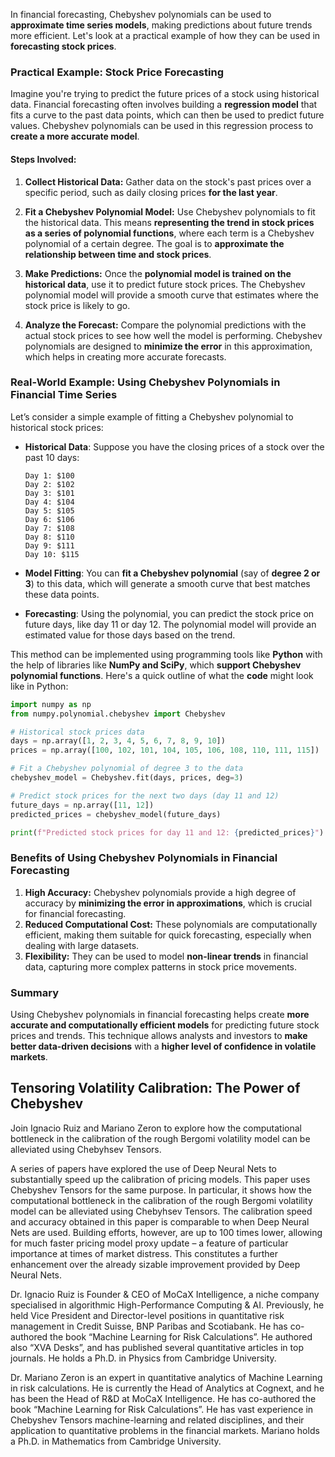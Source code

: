 In financial forecasting, Chebyshev polynomials can be used to **approximate time series models**, making predictions about future trends more efficient. Let's look at a practical example of how they can be used in **forecasting stock prices**.

### Practical Example: Stock Price Forecasting

Imagine you're trying to predict the future prices of a stock using historical data. Financial forecasting often involves building a **regression model** that fits a curve to the past data points, which can then be used to predict future values. Chebyshev polynomials can be used in this regression process to **create a more accurate model**.

#### Steps Involved:

1. **Collect Historical Data:** 
   Gather data on the stock's past prices over a specific period, such as daily closing prices **for the last year**.

2. **Fit a Chebyshev Polynomial Model:**
   Use Chebyshev polynomials to fit the historical data. This means **representing the trend in stock prices as a series of polynomial functions**, where each term is a Chebyshev polynomial of a certain degree. The goal is to **approximate the relationship between time and stock prices**.

3. **Make Predictions:**
   Once the **polynomial model is trained on the historical data**, use it to predict future stock prices. The Chebyshev polynomial model will provide a smooth curve that estimates where the stock price is likely to go.

4. **Analyze the Forecast:**
   Compare the polynomial predictions with the actual stock prices to see how well the model is performing. Chebyshev polynomials are designed to **minimize the error** in this approximation, which helps in creating more accurate forecasts.

### Real-World Example: Using Chebyshev Polynomials in Financial Time Series

Let’s consider a simple example of fitting a Chebyshev polynomial to historical stock prices:

- **Historical Data**: Suppose you have the closing prices of a stock over the past 10 days: 
   ```
   Day 1: $100
   Day 2: $102
   Day 3: $101
   Day 4: $104
   Day 5: $105
   Day 6: $106
   Day 7: $108
   Day 8: $110
   Day 9: $111
   Day 10: $115
   ```

- **Model Fitting**: You can **fit a Chebyshev polynomial** (say of **degree 2 or 3**) to this data, which will generate a smooth curve that best matches these data points.

- **Forecasting**: Using the polynomial, you can predict the stock price on future days, like day 11 or day 12. The polynomial model will provide an estimated value for those days based on the trend.

This method can be implemented using programming tools like **Python** with the help of libraries like **NumPy and SciPy**, which **support Chebyshev polynomial functions**. Here's a quick outline of what the **code** might look like in Python:

```python
import numpy as np
from numpy.polynomial.chebyshev import Chebyshev

# Historical stock prices data
days = np.array([1, 2, 3, 4, 5, 6, 7, 8, 9, 10])
prices = np.array([100, 102, 101, 104, 105, 106, 108, 110, 111, 115])

# Fit a Chebyshev polynomial of degree 3 to the data
chebyshev_model = Chebyshev.fit(days, prices, deg=3)

# Predict stock prices for the next two days (day 11 and 12)
future_days = np.array([11, 12])
predicted_prices = chebyshev_model(future_days)

print(f"Predicted stock prices for day 11 and 12: {predicted_prices}")
```

### Benefits of Using Chebyshev Polynomials in Financial Forecasting

1. **High Accuracy:** Chebyshev polynomials provide a high degree of accuracy by **minimizing the error in approximations**, which is crucial for financial forecasting.
2. **Reduced Computational Cost:** These polynomials are computationally efficient, making them suitable for quick forecasting, especially when dealing with large datasets.
3. **Flexibility:** They can be used to model **non-linear trends** in financial data, capturing more complex patterns in stock price movements.

### Summary

Using Chebyshev polynomials in financial forecasting helps create **more accurate and computationally efficient models** for predicting future stock prices and trends. This technique allows analysts and investors to **make better data-driven decisions** with a **higher level of confidence in volatile markets**.

## Tensoring Volatility Calibration: The Power of Chebyshev

Join Ignacio Ruiz and Mariano Zeron to explore how the computational bottleneck in the calibration of the rough Bergomi volatility model can be alleviated using Chebyhsev Tensors.

A series of papers have explored the use of Deep Neural Nets to substantially speed up the calibration of pricing models. This paper uses Chebyshev Tensors for the same purpose. In particular, it shows how the computational bottleneck in the calibration of the rough Bergomi volatility model can be alleviated using Chebyhsev Tensors. The calibration speed and accuracy obtained in this paper is comparable to when Deep Neural Nets are used. Building efforts, however, are up to 100 times lower, allowing for much faster pricing model proxy update – a feature of particular importance at times of market distress. This constitutes a further enhancement over the already sizable improvement provided by Deep Neural Nets.

Dr. Ignacio Ruiz is Founder & CEO of MoCaX Intelligence, a niche company specialised in algorithmic High-Performance Computing & AI. Previously, he held Vice President and Director-level positions in quantitative risk management in Credit Suisse, BNP Paribas and Scotiabank. He has co-authored the book “Machine Learning for Risk Calculations”. He authored also “XVA Desks”, and has published several quantitative articles in top journals. He holds a Ph.D. in Physics from Cambridge University.

Dr. Mariano Zeron is an expert in quantitative analytics of Machine Learning in risk calculations. He is currently the Head of Analytics at Cognext, and he has been the Head of R&D at MoCaX Intelligence. He has co-authored the book “Machine Learning for Risk Calculations”. He has vast experience in Chebyshev Tensors machine-learning and related disciplines, and their application to quantitative problems in the financial markets. Mariano holds a Ph.D. in Mathematics from Cambridge University.
 
